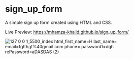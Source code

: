 # sign_up_form
A simple sign up form created using HTML and CSS.

Live Preview: https://mhamza-khalid.github.io/sign_up_form/

![127 0 0 1_5500_index html_first_name=H last_name= email=fgtthgf%40gmail com phone= password1=dgh rePassword=aDASDAS (2)](https://github.com/mhamza-khalid/sign_up_form/assets/125656697/db50a70e-f8e1-42b0-9f96-aceddec9b97c)
